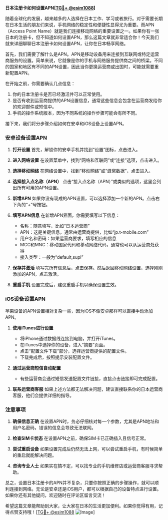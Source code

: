 **日本注册卡如何设置APN[[TG💪+ @esim1088](https://t.me/s/esim1088)]**

随着全球化的发展，越来越多的人选择在日本工作、学习或者旅行。对于需要长期在日本生活的朋友们来说，手机网络的稳定性和便捷性显得尤为重要。而APN（Access Point Name）就是我们连接移动网络的重要设置之一。如果你有一张日本的注册卡，但不知道如何设置APN，那么这篇文章就非常适合你！今天我们就来详细聊聊日本注册卡如何设置APN，让你在日本畅享网络。

首先，我们需要了解什么是APN。APN是移动设备用来连接到互联网或特定运营商服务的设置。简单来说，它就像是你的手机与网络服务提供商之间的桥梁。不同的国家和地区有不同的APN设置，因此当你更换运营商或出国时，可能就需要重新配置APN。

在开始之前，你需要确认几点信息：
1. 你的日本注册卡是否已经激活并可以正常使用。
2. 是否有收到运营商提供的APN设置信息，通常这些信息会包含在运营商发给你的欢迎邮件或短信中。
3. 手机的操作系统版本，因为不同系统的操作步骤可能会有所不同。

接下来，我们将分步骤介绍如何在安卓和iOS设备上设置APN。

### 安卓设备设置APN

1. **打开设置**
   首先，解锁你的安卓手机并找到“设置”图标，点击进入。

2. **进入网络设置**
   在设置菜单中，找到“网络和互联网”或“连接”选项，点击进入。

3. **选择移动网络**
   在网络设置中，找到“移动网络”或“蜂窝数据”，点击进入。

4. **选择接入点名称（APN）**
   点击“接入点名称（APN）”或类似的选项，这里会列出所有可用的APN设置。

5. **新增APN**
   如果你没有现成的APN设置，可以选择添加一个新的APN。点击右下角的“+”号按钮。

6. **填写APN信息**
   在新增APN界面，你需要填写以下信息：
   - 名称：随意填写，比如“日本运营商”
   - APN：这是关键信息，通常由运营商提供，比如“jp.t-mobile.com”
   - 用户名和密码：如果运营商要求，填写相应的信息
   - MCC和MNC：移动国家代码和移动网络代码，通常也可以从运营商处获得
   - 接入类型：一般为“default,supl”

7. **保存并激活**
   填写完所有信息后，点击保存。然后返回移动网络设置，选择刚刚添加的APN，点击激活。

8. **重启手机**
   设置完成后，建议重启手机以确保设置生效。

### iOS设备设置APN

苹果设备的APN设置相对复杂一些，因为iOS不像安卓那样可以直接手动添加APN。

1. **使用iTunes进行设置**
   - 将iPhone通过数据线连接到电脑，并打开iTunes。
   - 在iTunes中选择你的设备，进入“摘要”页面。
   - 点击“配置文件下载”部分，选择运营商提供的配置文件。
   - 下载完成后，按照提示安装配置文件。

2. **通过运营商短信自动配置**
   - 有些运营商会通过短信发送配置文件链接，直接点击链接即可完成配置。

3. **联系运营商客服**
   如果上述方法都无法解决问题，建议直接联系你的日本运营商客服，他们会提供详细的指导。

### 注意事项

1. **确保信息正确**
   在设置APN时，务必仔细核对每一个参数，尤其是APN地址和用户名密码，错误的信息会导致无法联网。

2. **检查SIM卡状态**
   在设置APN之前，确保SIM卡已正确插入且信号正常。

3. **尝试重启设备**
   如果设置完成后仍然无法上网，可以尝试重启手机，有时候简单的重启就能解决问题。

4. **咨询专业人士**
   如果实在搞不定，可以找专业的手机维修店或运营商客服寻求帮助。

总之，设置日本注册卡的APN并不复杂，只要你按照正确的步骤操作，就可以顺利连接到网络。无论是安卓还是iOS用户，都可以根据自己的设备特点进行设置。如果你还有其他疑问，欢迎随时在评论区留言交流！

希望这篇文章能帮助到大家，让大家在日本的生活更加便利。如果你觉得有用，记得点赞支持哦！[[TG💪+ @esim1088](https://t.me/s/esim1088) ![Image](https://i.postimg.cc/4NQfJmqS/Snipaste-2025-05-13-00-14-12.png)]